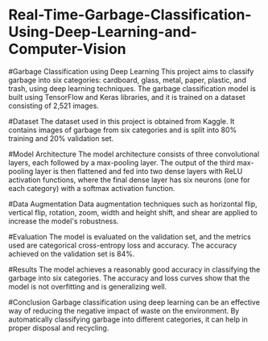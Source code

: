 # Real-Time-Garbage-Classification-Using-Deep-Learning-and-Computer-Vision

#Garbage Classification using Deep Learning
This project aims to classify garbage into six categories: cardboard, glass, metal, paper, plastic, and trash, using deep learning techniques. The garbage classification model is built using TensorFlow and Keras libraries, and it is trained on a dataset consisting of 2,521 images.

#Dataset
The dataset used in this project is obtained from Kaggle. It contains images of garbage from six categories and is split into 80% training and 20% validation set.

#Model Architecture
The model architecture consists of three convolutional layers, each followed by a max-pooling layer. The output of the third max-pooling layer is then flattened and fed into two dense layers with ReLU activation functions, where the final dense layer has six neurons (one for each category) with a softmax activation function.

#Data Augmentation
Data augmentation techniques such as horizontal flip, vertical flip, rotation, zoom, width and height shift, and shear are applied to increase the model's robustness.

#Evaluation
The model is evaluated on the validation set, and the metrics used are categorical cross-entropy loss and accuracy. The accuracy achieved on the validation set is 84%.

#Results
The model achieves a reasonably good accuracy in classifying the garbage into six categories. The accuracy and loss curves show that the model is not overfitting and is generalizing well.

#Conclusion
Garbage classification using deep learning can be an effective way of reducing the negative impact of waste on the environment. By automatically classifying garbage into different categories, it can help in proper disposal and recycling.
